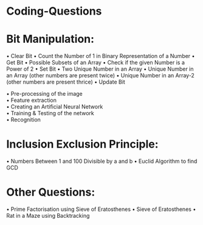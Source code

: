 # Coding-Questions
# Bit Manipulation:
• Clear Bit
• Count the Number of 1 in Binary Representation of a Number
• Get Bit
• Possible Subsets of an Array
• Check if the given Number is a Power of 2
• Set Bit
• Two Unique Number in an Array
• Unique Number in an Array (other numbers are present twice)
• Unique Number in an Array-2 (other numbers are present thrice)
• Update Bit

•	Pre-processing of the image  
•	Feature extraction  
•	Creating an Artificial Neural Network  
•	Training & Testing of the network  
•	Recognition 

# Inclusion Exclusion Principle:
• Numbers Between 1 and 100 Divisible by a and b
• Euclid Algorithm to find GCD



# Other Questions:
• Prime Factorisation using Sieve of Eratosthenes
• Sieve of Eratosthenes
• Rat in a Maze using Backtracking
